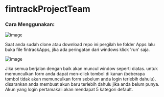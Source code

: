 # fintrackProjectTeam

### Cara Menggunakan:
![image](https://github.com/user-attachments/assets/934abb09-64b5-41b9-abad-6f54cd240f6d)

Saat anda sudah clone atau download repo ini pergilah ke folder Apps lalu buka file fintrackApps, jika ada peringatan dari windows klick 'run' saja.

![image](https://github.com/user-attachments/assets/4d367c65-5d42-4477-8a84-e56319d69513)

Jika semua berjalan dengan baik akan muncul window seperti diatas. untuk memunculkan form anda dapat men-click tombol di kanan (beberapa tombol tidak akan memunculkan form sebelum anda login terlebih dahulu). disarankan anda membuat akun baru terlebih dahulu jika anda belum punya. Akun yang login pertamakali akan mendapat 5 kategori default.
